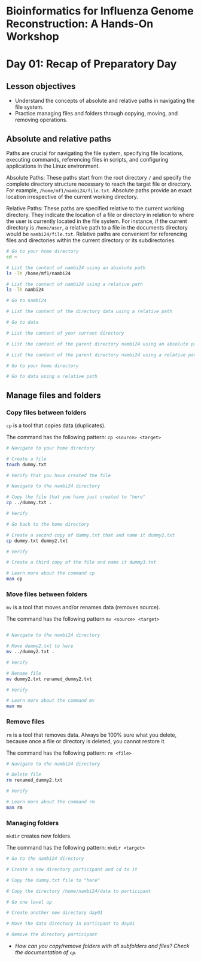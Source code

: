 # Bioinformatics for Influenza Genome Reconstruction: A Hands-On Workshop
# Day 01: Recap of Preparatory Day

## Lesson objectives
* Understand the concepts of absolute and relative paths in navigating the file system.
* Practice managing files and folders through copying, moving, and removing operations.

## Absolute and relative paths
Paths are crucial for navigating the file system, specifying file locations, executing commands, referencing files in scripts, and configuring applications in the Linux environment.

Absolute Paths: These paths start from the root directory `/` and specify the complete directory structure necessary to reach the target file or directory. For example, `/home/mf1/nambi24/file.txt`. Absolute paths provide an exact location irrespective of the current working directory.

Relative Paths: These paths are specified relative to the current working directory. They indicate the location of a file or directory in relation to where the user is currently located in the file system. For instance, if the current directory is `/home/user`, a relative path to a file in the documents directory would be `nambi24/file.txt`. Relative paths are convenient for referencing files and directories within the current directory or its subdirectories.

```bash
# Go to your home directory
cd ~

# List the content of nambi24 using an absolute path
ls -lh /home/mf1/nambi24

# List the content of nambi24 using a relative path
ls -lh nambi24

# Go to nambi24

# List the content of the directory data using a relative path

# Go to data 

# List the content of your current directory

# List the content of the parent directory nambi24 using an absolute path

# List the content of the parent directory nambi24 using a relative path

# Go to your home directory

# Go to data using a relative path

```

## Manage files and folders
### Copy files between folders
```cp``` is a tool that copies data (duplicates).

The command has the following pattern: 
```cp <source> <target>```

```bash
# Navigate to your home directory

# Create a file
touch dummy.txt

# Verify that you have created the file

# Navigate to the nambi24 directory

# Copy the file that you have just created to "here"
cp ../dummy.txt .

# Verify

# Go back to the home directory

# Create a second copy of dummy.txt that and name it dummy2.txt
cp dummy.txt dummy2.txt

# Verify

# Create a third copy of the file and name it dummy3.txt

# Learn more about the command cp
man cp
```


### Move files between folders
```mv``` is a tool that moves and/or renames data (removes source). 

The command has the following pattern
```mv <source> <target>```

```bash

# Navigate to the nambi24 directory

# Move dummy2.txt to here
mv ../dummy2.txt .

# Verify

# Rename file
mv dummy2.txt renamed_dummy2.txt

# Verify

# Learn more about the command mv
man mv
```


### Remove files
```rm``` is a tool that removes data. Always be 100% sure what you delete, because once a file or directory is deleted, you cannot restore it.

The command has the following pattern:
```rm <file>```

```bash
# Navigate to the nambi24 directory

# Delete file
rm renamed_dummy2.txt

# Verify

# Learn more about the command rm
man rm
```


### Managing folders
```mkdir``` creates new folders. 

The command has the following pattern:
``` mkdir <target> ```

```bash 
# Go to the nambi24 directory

# Create a new directory participant and cd to it

# Copy the dummy.txt file to "here" 

# Copy the directory /home/nambi24/data to participant

# Go one level up

# Create another new directory day01

# Move the data directory in particpant to day01

# Remove the directory participant

```
* _How can you copy/remove folders with all subfolders and files? Check the documentation of `cp`._
